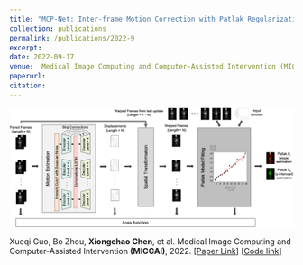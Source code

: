 ```yaml
---
title: "MCP-Net: Inter-frame Motion Correction with Patlak Regularization for Whole-body Dynamic PET"
collection: publications
permalink: /publications/2022-9
excerpt: 
date: 2022-09-17
venue:  Medical Image Computing and Computer-Assisted Intervention (MICCAI)
paperurl:  
citation: 
---
```

<!-- ![](../figures/2022-MICCAI-Guo.png)   -->
<p align="center">
  <img width="700" src="../figures/2022-MICCAI-Guo.png">
</p>

Xueqi Guo, Bo Zhou, **Xiongchao Chen**, et al. Medical Image Computing and Computer-Assisted Intervention **(MICCAI)**, 2022. [[Paper Link](https://link.springer.com/chapter/10.1007/978-3-031-16440-8_16)] [[Code link](https://github.com/gxq1998/MCP-Net)]  

